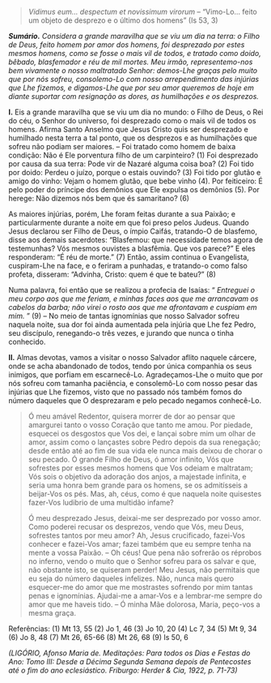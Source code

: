 > *Vidimus eum… despectum et novissimum virorum* – “Vimo-Lo… feito um objeto de desprezo e o último dos homens” (Is 53, 3)

***Sumário.** Considera a grande maravilha que se viu um dia na terra: o Filho de Deus, feito homem por amor dos homens, foi desprezado por estes mesmos homens, como se fosse o mais vil de todos, e tratado como doido, bêbado, blasfemador e réu de mil mortes. Meu irmão, representemo-nos bem vivamente o nosso maltratado Senhor: demos-Lhe graças pelo muito que por nós sofreu, consolemo-Lo com nosso arrependimento das injúrias que Lhe fizemos, e digamos-Lhe que por seu amor queremos de hoje em diante suportar com resignação as dores, as humilhações e os desprezos.*

**I.** Eis a grande maravilha que se viu um dia no mundo: o Filho de Deus, o Rei do céu, o Senhor do universo, foi desprezado como o mais vil de todos os homens. Afirma Santo Anselmo que Jesus Cristo quis ser desprezado e humilhado nesta terra a tal ponto, que os desprezos e as humilhações que sofreu não podiam ser maiores. – Foi tratado como homem de baixa condição: Não é Ele porventura filho de um carpinteiro? (1) Foi desprezado por causa da sua terra: Pode vir de Nazaré alguma coisa boa? (2) Foi tido por doido: Perdeu o juízo, porque o estais ouvindo? (3) Foi tido por glutão e amigo do vinho: Vejam o homem glutão, que bebe vinho (4). Por feiticeiro: É pelo poder do príncipe dos demônios que Ele expulsa os demônios (5). Por herege: Não dizemos nós bem que és samaritano? (6)

As maiores injúrias, porém, Lhe foram feitas durante a sua Paixão; e particularmente durante a noite em que foi preso pelos Judeus. Quando Jesus declarou ser Filho de Deus, o ímpio Caifás, tratando-O de blasfemo, disse aos demais sacerdotes: “Blasfemou: que necessidade temos agora de testemunhas? Vós mesmos ouvistes a blasfêmia. Que vos parece?” E eles responderam: “É réu de morte.” (7) Então, assim continua o Evangelista, cuspiram-Lhe na face, e o feriram a punhadas, e tratando-o como falso profeta, disseram: “Advinha, Cristo: quem é que te bateu?” (8)

Numa palavra, foi então que se realizou a profecia de Isaías: “ *Entreguei o meu corpo aos que me feriam, e minhas faces aos que me arrancavam os cabelos da barba; não virei o rosto aos que me afrontavam e cuspiam em mim.* ” (9) – No meio de tantas ignomínias que nosso Salvador sofreu naquela noite, sua dor foi ainda aumentada pela injúria que Lhe fez Pedro, seu discípulo, renegando-o três vezes, e jurando que nunca o tinha conhecido.

**II.** Almas devotas, vamos a visitar o nosso Salvador aflito naquele cárcere, onde se acha abandonado de todos, tendo por única companhia os seus inimigos, que porfiam em escarnecê-Lo. Agradeçamos-Lhe o muito que por nós sofreu com tamanha paciência, e consolemô-Lo com nosso pesar das injúrias que Lhe fizemos, visto que no passado nós também fomos do número daqueles que O desprezaram e pelo pecado negamos conhecê-Lo.

> Ó meu amável Redentor, quisera morrer de dor ao pensar que amargurei tanto o vosso Coração que tanto me amou. Por piedade, esquecei os desgostos que Vos dei, e lançai sobre mim um olhar de amor, assim como o lançastes sobre Pedro depois da sua renegação; desde então até ao fim de sua vida ele nunca mais deixou de chorar o seu pecado. Ó grande Filho de Deus, ó amor infinito, Vós que sofrestes por esses mesmos homens que Vos odeiam e maltratam; Vós sois o objetivo da adoração dos anjos, a majestade infinita, e seria uma honra bem grande para os homens, se os admitísseis a beijar-Vos os pés. Mas, ah, céus, como é que naquela noite quisestes fazer-Vos ludibrio de uma multidão infame?
>
> Ó meu desprezado Jesus, deixai-me ser desprezado por vosso amor. Como poderei recusar os desprezos, vendo que Vós, meu Deus, sofrestes tantos por meu amor? Ah, Jesus crucificado, fazei-Vos conhecer e fazei-Vos amar; fazei também que eu sempre tenha na mente a vossa Paixão. – Oh céus! Que pena não sofrerão os réprobos no inferno, vendo o muito que o Senhor sofreu para os salvar e que, não obstante isto, se quiseram perder! Meu Jesus, não permitais que eu seja do número daqueles infelizes. Não, nunca mais quero esquecer-me do amor que me mostrastes sofrendo por mim tantas penas e ignomínias. Ajudai-me a amar-Vos e a lembrar-me sempre do amor que me haveis tido. – Ó minha Mãe dolorosa, Maria, peço-vos a mesma graça.

Referências: (1) Mt 13, 55 (2) Jo 1, 46 (3) Jo 10, 20 (4) Lc 7, 34 (5) Mt 9, 34 (6) Jo 8, 48 (7) Mt 26, 65-66 (8) Mt 26, 68 (9) Is 50, 6

*(LIGÓRIO, Afonso Maria de. Meditações: Para todos os Dias e Festas do Ano: Tomo III: Desde a Décima Segunda Semana depois de Pentecostes até o fim do ano eclesiástico. Friburgo: Herder & Cia, 1922, p. 71-73)*
